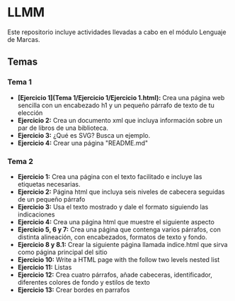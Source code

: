 # LLMM
Este repositorio incluye actividades llevadas a cabo en el módulo Lenguaje de Marcas.

## Temas

### Tema 1
- **[Ejercicio 1](Tema 1/Ejercicio 1/Ejercicio 1.html):** Crea una página web sencilla con un encabezado h1 y un pequeño párrafo de texto de tu elección
- **Ejercicio 2:** Crea un documento xml que incluya información sobre un par de libros de una biblioteca.
- **Ejercicio 3:** ¿Qué es SVG? Busca un ejemplo.
- **Ejercicio 4:** Crear una página "README.md"

### Tema 2
- **Ejercicio 1:** Crea una página con el texto facilitado e incluye las etiquetas necesarias.
- **Ejercicio 2:** Página html que incluya seis niveles de cabecera seguidas de un pequeño párrafo
- **Ejercicio 3:** Usa el texto mostrado y dale el formato siguiendo las indicaciones
- **Ejercicio 4:** Crea una página html que muestre el siguiente aspecto
- **Ejercicio 5, 6 y 7:** Crea una página que contenga varios párrafos, con distinta alineación, con encabezados,
  formatos de texto y fondo.
- **Ejercicio 8 y 8.1:** Crear la siguiente página llamada indice.html que sirva como página principal del sitio
- **Ejercicio 10:** Write a HTML page with the follow two levels nested list 
- **Ejercicio 11:** Listas
- **Ejercicio 12:** Crea cuatro párrafos, añade cabeceras, identificador, diferentes colores de fondo y estilos de texto
- **Ejercicio 13:** Crear bordes en parrafos

